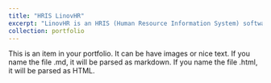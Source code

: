 ```yaml
---
title: "HRIS LinovHR"
excerpt: "LinovHR is an HRIS (Human Resource Information System) software that supports all HR activities in the fields of payroll, taxation, performance appraisal, including managing employee attendance data <br/><img src='/images/linovhr.png'>"
collection: portfolio
---
```


This is an item in your portfolio. It can be have images or nice text. If you name the file .md, it will be parsed as markdown. If you name the file .html, it will be parsed as HTML. 
